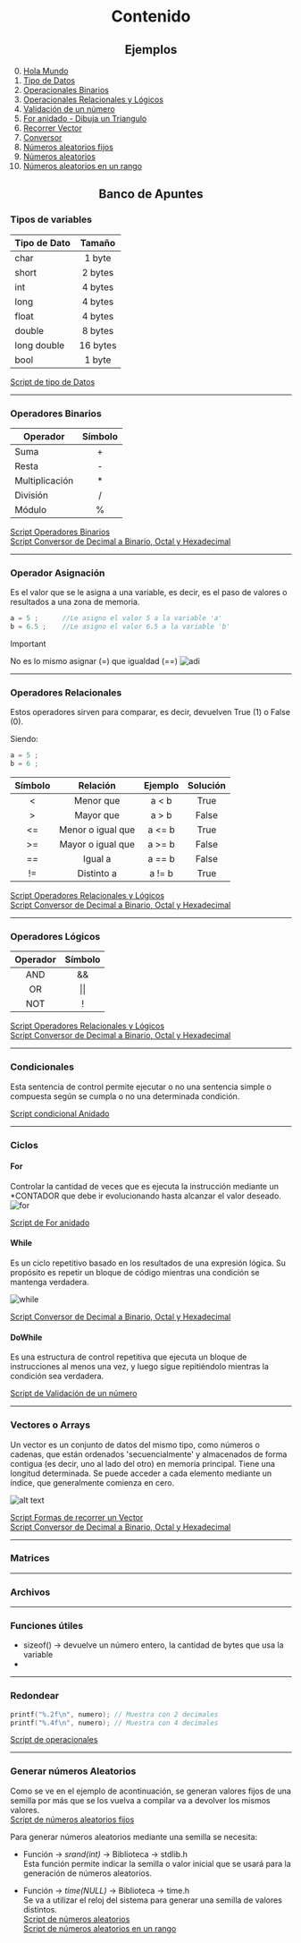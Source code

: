 # <center>Contenido
## <center>Ejemplos
0. [Hola Mundo](./holaMundo.c)
1. [Tipo de Datos](./tipoDeDato.c)
2. [Operacionales Binarios](./operacionales.c)
3. [Operacionales Relacionales y Lógicos](./rangoMultiple.c)
4. [Validación de un número](./validoNum.c)
5. [For anidado - Dibuja un Triangulo](./triangulo.c)
6. [Recorrer Vector](./recorrerVector.c)
7. [Conversor](./conversor.c)
8. [Números aleatorios fijos](./numAleatoriosFijos.c)
9. [Números aleatorios](./numAleatorios.c)
10. [Números aleatorios en un rango](./numAleatoriosRango.c) 

## <center>Banco de Apuntes

### Tipos de variables
|Tipo de Dato|Tamaño|
|-----------|:---:|
| char | 1 byte |
| short | 2 bytes |
| int | 4 bytes |
| long | 4 bytes |
| float | 4 bytes |
| double | 8 bytes |
| long double | 16 bytes |
| bool | 1 byte |

[Script de tipo de Datos](./tipoDeDato.c)

---
### Operadores Binarios
| Operador | Símbolo |
|-----------|:---:|
| Suma  | + |
| Resta  | - |
| Multiplicación  | * |
| División  | / |
| Módulo  | % |

[Script Operadores Binarios](./operacionales.c)  
[Script Conversor de Decimal a Binario, Octal y Hexadecimal](./conversor.c)

---
### Operador Asignación  
Es el valor que se le asigna a una variable, es decir, es el paso de valores o resultados a una zona de memoria.
```c
a = 5 ;      //Le asigno el valor 5 a la variable 'a'
b = 6.5 ;    //Le asigno el valor 6.5 a la variable 'b'
``` 
> [!IMPORTANT]
> No es lo mismo asignar (=) que igualdad (==)
> ![adi](image-2.png)

---
### Operadores Relacionales

Estos operadores sirven para comparar, es decir, devuelven True $(1)$ o False $(0)$.

Siendo:
```c
a = 5 ;
b = 6 ;
```  

| Símbolo |  Relación | Ejemplo | Solución |
|:---:|:---:|:---:|:---:|
| <  | Menor que | a < b | True |
| >  | Mayor que | a > b | False
| <=  | Menor o igual que | a <= b | True  |
| >=  | Mayor o igual que | a >= b | False |
| == | Igual a | a == b | False |
| !=  | Distinto a | a != b | True |

[Script Operadores Relacionales y Lógicos](./rangoMultiple.c)  
[Script Conversor de Decimal a Binario, Octal y Hexadecimal](./conversor.c)

---
### Operadores Lógicos
| Operador | Símbolo |
|:---:|:---:|
| AND  | \&\& |
| OR  | \|\| |
| NOT  | ! |

[Script Operadores Relacionales y Lógicos](./rangoMultiple.c)  
[Script Conversor de Decimal a Binario, Octal y Hexadecimal](./conversor.c)

---
### Condicionales  
Esta sentencia de control permite ejecutar o no una sentencia simple o compuesta según se cumpla o no una determinada condición.  

[Script condicional Anidado](./rangoMultiple.c) 

---
### Ciclos  
#### For  
Controlar la cantidad de veces que es ejecuta la instrucción mediante un *CONTADOR que debe ir evolucionando hasta alcanzar el valor deseado.  
![for](image-3.png)

[Script de For anidado](./triangulo.c)

#### While  
Es un ciclo repetitivo basado en los resultados de una expresión lógica. Su propósito es repetir un bloque de código mientras una condición se mantenga verdadera.  

![while](image.png)  

[Script Conversor de Decimal a Binario, Octal y Hexadecimal](./conversor.c)

#### DoWhile  
Es una estructura de control repetitiva que ejecuta un bloque de instrucciones al menos una vez, y luego sigue repitiéndolo mientras la condición sea verdadera.

[Script de Validación de un número](./validoNum.c)

---
### Vectores o Arrays  
Un vector es un conjunto de datos del mismo tipo, como números o cadenas, que están ordenados 'secuencialmente' y almacenados de forma contigua (es decir, uno al lado del otro) en memoria principal.
Tiene una longitud determinada. Se puede acceder a cada elemento mediante un índice, que generalmente comienza en cero.

![alt text](image-1.png)

[Script Formas de recorrer un Vector](./recorrerVector.c)  
[Script Conversor de Decimal a Binario, Octal y Hexadecimal](./conversor.c)

---
### Matrices

---
### Archivos  


---
### Funciones útiles
* sizeof() $\rightarrow$ devuelve un número entero, la cantidad de bytes que usa la variable
* 



---
### Redondear
```c
printf("%.2f\n", numero); // Muestra con 2 decimales
printf("%.4f\n", numero); // Muestra con 4 decimales
```
[Script de operacionales](./operacionales.c)

---
### Generar números Aleatorios  
Como se ve en el ejemplo de acontinuación, se generan valores fijos de una semilla por más que se los vuelva a compilar va a devolver los mismos valores.  
[Script de números aleatorios fijos](./numAleatoriosFijos.c)  

Para generar números aleatorios mediante una semilla se necesita:  
* Función $\rightarrow$ *srand(int)* $\rightarrow$ Biblioteca $\rightarrow$ stdlib.h  
Esta función permite indicar la semilla o valor inicial que se usará para la generación de números aleatorios.  

* Función $\rightarrow$ *time(NULL)* $\rightarrow$ Biblioteca $\rightarrow$ time.h  
Se va a utilizar el reloj del sistema para generar una semilla de valores distintos.  
[Script de números aleatorios](./numAleatorios.c)  
[Script de números aleatorios en un rango](./numAleatoriosRango.c) 



